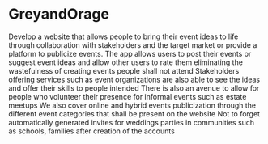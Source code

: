 # GreyandOrage
Develop a website that allows people to bring their event ideas to life through collaboration with  stakeholders and the target market or provide a platform to publicize events. 
The app allows users to post their events or suggest event ideas and allow other users to rate them eliminating the wastefulness of creating events people shall not attend
Stakeholders offering services such as event organizations are also able to see the ideas and offer their skills to people intended
There is also an avenue to allow for people who volunteer their presence for informal events such as estate meetups
We also cover online and hybrid events publicization through the different event categories that shall be present on the website
Not to forget automatically generated invites for weddings parties in communities such as schools, families after creation of the accounts

